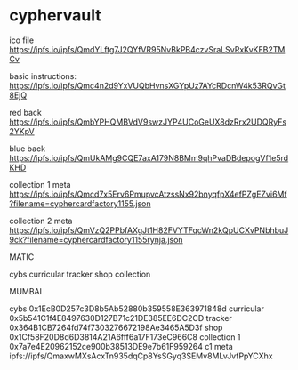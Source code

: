 # cyphervault

ico file https://ipfs.io/ipfs/QmdYLftg7J2QYfVR95NvBkPB4czvSraLSvRxKvKFB2TMCv

basic instructions: https://ipfs.io/ipfs/Qmc4n2d9YxVUQbHvnsXGYpUz7AYcRDcnW4k53RQvGt8EjQ

red back https://ipfs.io/ipfs/QmbYPHQMBVdV9swzJYP4UCoGeUX8dzRrx2UDQRyFs2YKpV

blue back https://ipfs.io/ipfs/QmUkAMg9CQE7axA179N8BMm9qhPvaDBdepogVf1e5rdKHD

collection 1 meta https://ipfs.io/ipfs/Qmcd7x5Erv6PmupvcAtzssNx92bnyqfpX4efPZgEZvi6Mf?filename=cyphercardfactory1155.json

collection 2 meta https://ipfs.io/ipfs/QmVzQ2PPbfAXgJt1H82FVYTFqcWn2kQpUCXvPNbhbuJ9ck?filename=cyphercardfactory1155rynja.json

MATIC

cybs
curricular
tracker 
shop
collection


MUMBAI

cybs 0x1EcB0D257c3D8b5Ab52880b359558E363971848d
curricular 0x5b541C1f4E8497630D127B71c21DE385EE6DC2CD
tracker 0x364B1CB7264fd74f7303276672198Ae3465A5D3f
shop 0x1Cf58F20D8d6D3814A21A6fff6a17F173eC966C8
collection 1 0x7a7e4E20962152ce900b38513DE9e7b61F959264
c1 meta ipfs://ipfs/QmaxwMXsAcxTn935dqCp8YsSGyq3SEMv8MLvJvfPpYCXhx
